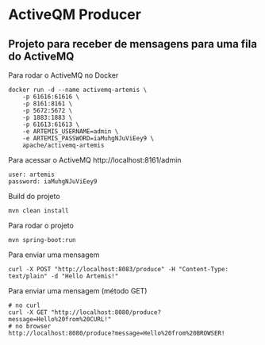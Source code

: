# ActiveQM Producer 
## Projeto para receber de mensagens para uma fila do ActiveMQ


Para rodar o ActiveMQ no Docker
``` 
docker run -d --name activemq-artemis \
    -p 61616:61616 \
    -p 8161:8161 \
    -p 5672:5672 \
    -p 1883:1883 \
    -p 61613:61613 \
    -e ARTEMIS_USERNAME=admin \
    -e ARTEMIS_PASSWORD=iaMuhgNJuViEey9 \
    apache/activemq-artemis
```

Para acessar o ActiveMQ
http://localhost:8161/admin
```
user: artemis
password: iaMuhgNJuViEey9
```

Build do projeto
```
mvn clean install
```

Para rodar o projeto
```
mvn spring-boot:run
```

Para enviar uma mensagem
```
curl -X POST "http://localhost:8083/produce" -H "Content-Type: text/plain" -d "Hello Artemis!"
```


Para enviar uma mensagem (método GET)
```
# no curl 
curl -X GET "http://localhost:8080/produce?message=Hello%20from%20CURL!"
# no browser
http://localhost:8080/produce?message=Hello%20from%20BROWSER!
```